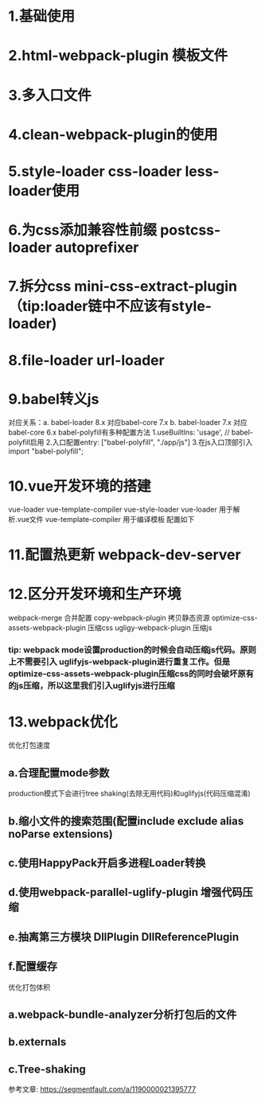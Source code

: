 # 1.基础使用
# 2.html-webpack-plugin 模板文件
# 3.多入口文件
# 4.clean-webpack-plugin的使用
# 5.style-loader css-loader less-loader使用
# 6.为css添加兼容性前缀 postcss-loader autoprefixer
# 7.拆分css mini-css-extract-plugin （tip:loader链中不应该有style-loader)
# 8.file-loader url-loader
# 9.babel转义js
  对应关系：a. babel-loader 8.x 对应babel-core 7.x   b. babel-loader 7.x 对应babel-core 6.x
  babel-polyfill有多种配置方法
  1.useBuiltIns: 'usage', // babel-polyfill启用
  2.入口配置entry: ["babel-polyfill", "./app/js"]
  3.在js入口顶部引入import "babel-polyfill";

# 10.vue开发环境的搭建
  vue-loader vue-template-compiler vue-style-loader
  vue-loader 用于解析.vue文件
  vue-template-compiler 用于编译模板 配置如下

# 11.配置热更新 webpack-dev-server
# 12.区分开发环境和生产环境
  webpack-merge 合并配置
  copy-webpack-plugin 拷贝静态资源
  optimize-css-assets-webpack-plugin 压缩css
  ugligy-webpack-plugin 压缩js
  ### tip: webpack mode设置production的时候会自动压缩js代码。原则上不需要引入          uglifyjs-webpack-plugin进行重复工作。但是optimize-css-assets-webpack-plugin压缩css的同时会破坏原有的js压缩，所以这里我们引入uglifyjs进行压缩

# 13.webpack优化
  优化打包速度
  ## a.合理配置mode参数  
  production模式下会进行tree shaking(去除无用代码)和uglifyjs(代码压缩混淆)
  ## b.缩小文件的搜索范围(配置include exclude alias noParse extensions)
  ## c.使用HappyPack开启多进程Loader转换
  ## d.使用webpack-parallel-uglify-plugin 增强代码压缩
  ## e.抽离第三方模块 DllPlugin DllReferencePlugin
  ## f.配置缓存
  优化打包体积
  ## a.webpack-bundle-analyzer分析打包后的文件
  ## b.externals
  ## c.Tree-shaking

参考文章: https://segmentfault.com/a/1190000021395777